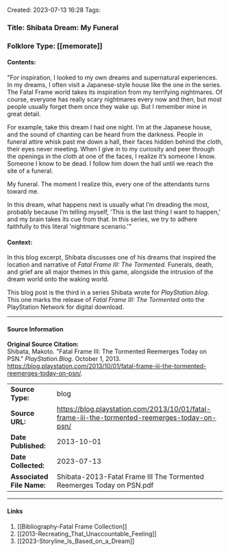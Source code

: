Created: 2023-07-13 16:28
Tags: 

### Title:  Shibata Dream: My Funeral
### Folklore Type:  [[memorate]]

#### Contents:
"For inspiration, I looked to my own dreams and supernatural experiences. In my dreams, I often visit a Japanese-style house like the one in the series. The Fatal Frame world takes its inspiration from my terrifying nightmares. Of course, everyone has really scary nightmares every now and then, but most people usually forget them once they wake up. But I remember mine in great detail.

For example, take this dream I had one night. I’m at the Japanese house, and the sound of chanting can be heard from the darkness. People in funeral attire whisk past me down a hall, their faces hidden behind the cloth, their eyes never meeting. When I give in to my curiosity and peer through the openings in the cloth at one of the faces, I realize it’s someone I know. Someone I know to be dead. I follow him down the hall until we reach the site of a funeral.

My funeral. The moment I realize this, every one of the attendants turns toward me.

In this dream, what happens next is usually what I’m dreading the most, probably because I’m telling myself, 'This is the last thing I want to happen,' and my brain takes its cue from that. In this series, we try to adhere faithfully to this literal 'nightmare scenario.'"

#### Context:
In this blog excerpt, Shibata discusses one of his dreams that inspired the location and narrative of _Fatal Frame III: The Tormented_.  Funerals, death, and grief are all major themes in this game, alongside the intrusion of the dream world onto the waking world.

This blog post is the third in a series Shibata wrote for _PlayStation.blog_.  This one marks the release of _Fatal Frame III: The Tormented_ onto the PlayStation Network for digital download.


----
#### Source Information
**Original Source Citation:**  
	Shibata, Makoto. "Fatal Frame III: The Tormented Reemerges Today on PSN." _PlayStation.Blog_. October 1, 2013. https://blog.playstation.com/2013/10/01/fatal-frame-iii-the-tormented-reemerges-today-on-psn/.

| | |
| --- | --- |
| **Source Type:** | blog |
| **Source URL:** | https://blog.playstation.com/2013/10/01/fatal-frame-iii-the-tormented-reemerges-today-on-psn/ |
| **Date Published:** | 2013-10-01 |
| **Date Collected:** | 2023-07-13 |
| **Associated File Name:** | Shibata-2013-Fatal Frame III The Tormented Reemerges Today on PSN.pdf |

---
#### Links
1. [[Bibliography-Fatal Frame Collection]]
2. [[2013-Recreating_That_Unaccountable_Feeling]]
3. [[2023-Storyline_Is_Based_on_a_Dream]]
